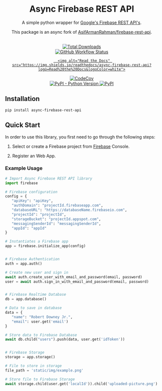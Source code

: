 <div align="center">

   <h1> Async Firebase REST API </h1>

   <p>A simple python wrapper for <a href="https://firebase.google.com">Google's Firebase REST API's</a>.</p>
   <p>This package is an async fork of <a href="https://github.com/AsifArmanRahman/firebase-rest-api">AsifArmanRahman/firebase-rest-api</a>.</p>
   <br>

</div>

<div align="center">
   <a href="https://pepy.tech/project/async-firebase-rest-api"> 
      <img alt="Total Downloads" src="https://static.pepy.tech/personalized-badge/async-firebase-rest-api?period=total&units=international_system&left_color=blue&right_color=grey&left_text=Downloads">
   </a>
</div>

<div align="center">

   <a href="https://github.com/matiaskotlik/async-firebase-rest-api/actions/workflows/tests.yml">
      <img alt="GitHub Workflow Status" src="https://img.shields.io/github/actions/workflow/status/matiaskotlik/async-firebase-rest-api/tests.yml?label=tests&logo=Pytest">
   </a>

   <a href="https://async-firebase-rest-api.readthedocs.io/en/latest/">

      <img alt="Read the Docs" src="https://img.shields.io/readthedocs/async-firebase-rest-api?logo=Read%20the%20Docs&logoColor=white">

   </a>
   <a href="https://codecov.io/gh/matiaskotlik/async-firebase-rest-api"> 
      <img alt="CodeCov" src="https://codecov.io/gh/matiaskotlik/async-firebase-rest-api/branch/main/graph/badge.svg?token=N7TE1WVZ7W"> 
   </a>

</div>

<div align="center">
   <a href="https://pypi.org/project/async-firebase-rest-api/"> 
      <img alt="PyPI - Python Version" src="https://img.shields.io/pypi/pyversions/async-firebase-rest-api?logo=python">
   </a>
   <a href="https://pypi.org/project/async-firebase-rest-api/"> 
      <img alt="PyPI" src="https://img.shields.io/pypi/v/async-firebase-rest-api?logo=PyPI&logoColor=white">
   </a>
</div>



## Installation

```shell
pip install async-firebase-rest-api
```


## Quick Start

In order to use this library, you first need to go through the following steps:

1. Select or create a Firebase project from [Firebase](https://console.firebase.google.com) Console.

2. Register an Web App.


### Example Usage

```python
# Import Async Firebase REST API library
import firebase

# Firebase configuration
config = {
   "apiKey": "apiKey",
   "authDomain": "projectId.firebaseapp.com",
   "databaseURL": "https://databaseName.firebaseio.com",
   "projectId": "projectId",
   "storageBucket": "projectId.appspot.com",
   "messagingSenderId": "messagingSenderId",
   "appId": "appId"
}

# Instantiates a Firebase app
app = firebase.initialize_app(config)


# Firebase Authentication
auth = app.auth()

# Create new user and sign in
await auth.create_user_with_email_and_password(email, password)
user = await auth.sign_in_with_email_and_password(email, password)


# Firebase Realtime Database
db = app.database()

# Data to save in database
data = {
   "name": "Robert Downey Jr.",
   "email": user.get('email')
}

# Store data to Firebase Database
await db.child("users").push(data, user.get('idToken'))


# Firebase Storage
storage = app.storage()

# File to store in storage
file_path = 'static/img/example.png'

# Store file to Firebase Storage
await storage.child(user.get('localId')).child('uploaded-picture.png').put(file_path, user.get('idToken'))
```
